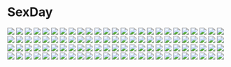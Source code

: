 # SexDay
![](https://konachan.com/jpeg/c9726ec42c4ce02c7ff2dbaae21cefdd/Konachan.com%20-%20167601%20braids%20dangan-ronpa%20gloves%20hewsack%20kirigiri_kyouko%20long_hair%20paper%20pink_eyes%20purple_hair%20skirt%20tie%20watermark.jpg)
![](https://konachan.com/image/4d1209b9acac5280c8b92feb3a0e7543/Konachan.com%20-%2058849%20animal%20bakemonogatari%20brown_eyes%20brown_hair%20monogatari_%28series%29%20sengoku_nadeko%20snake.jpg)
![](https://konachan.com/image/f56a54699e114f5ff5d3feb3659bc11d/Konachan.com%20-%2094672%20blonde_hair%20doll%20dress%20flowers%20original%20tr.jpg)
![](https://konachan.com/jpeg/dbf00d86e467e4c056ccefbd0c1b64a3/Konachan.com%20-%2091347%20animal_ears%20brown_hair%20dress%20horo%20long_hair%20ookami_to_koushinryou%20wolfgirl.jpg)
![](https://konachan.com/jpeg/cfcdf778f6e3e7d91f0eaba8f4ac13f5/Konachan.com%20-%2048755%20loli%20tagme%20thighhighs%20underwear.jpg)
![](https://konachan.com/image/21f2b5bcc734ef6d7ff4c661c868ed7a/Konachan.com%20-%20227344%20abyssal_mine%20anthropomorphism%20ass%20barefoot%20beach%20bikini%20blue_eyes%20blush%20gray_hair%20kantai_collection%20red_eyes%20red_hair%20short_hair%20swimsuit%20tentacles.jpg)
![](https://konachan.com/jpeg/451a87fea2e0d455cf8f03dff50acfa0/Konachan.com%20-%20101974%20game_cg%20green_hair%20hoshizuki_akira%20panties%20school_uniform%20soushinjutsu_rei%20thighhighs%20underwear%20yukirin.jpg)
![](https://konachan.com/image/ef0d39c67d27614c3da2f1f8ad4813a4/Konachan.com%20-%2010331%202000%203-11%2095%2098%20anthropomorphism%20fedora%20lindows%20linux%20longhorn%20me%20os-tan%20os9%20osx%20redhat%20vista%20windows%20xp.jpg)
![](https://konachan.com/jpeg/24dad2dbe4488979eb6dd47751801fa3/Konachan.com%20-%20235177%20bed%20black_eyes%20black_hair%20blush%20breasts%20camera%20censored%20cum%20game_cg%20handjob%20long_hair%20male%20nipples%20nude%20penis%20pussy%20sex%20short_hair%20urine%20wet.jpg)
![](https://konachan.com/jpeg/88068a3bf727b765ba946e887e27d02e/Konachan.com%20-%2027812%20ikkitousen%20white.jpg)
![](https://konachan.com/jpeg/0d2f7b6d4499f8e299477ce5f0f97a2a/Konachan.com%20-%20296393%20black_hair%20breasts%20butterfly%20long_hair%20original%20thighhighs%20wristwear%20xiujia_yihuizi%20yellow_eyes.jpg)
![](https://konachan.com/image/71492d1d5b028967982eea5004c8af51/Konachan.com%20-%2016610%20blonde_hair%20hakurei_reimu%20hat%20ikegami_akane%20japanese_clothes%20kirisame_marisa%20maruchan%20miko%20touhou%20witch%20yellow_eyes.jpg)
![](https://konachan.com/jpeg/bd76e20afd57ac95bf387384492446cb/Konachan.com%20-%20109463%202girls%20bikini%20black_eyes%20breasts%20misaki_kurehito%20nipples%20original%20purple_hair%20red_hair%20ribbons%20swimsuit%20wet.jpg)
![](https://konachan.com/jpeg/a6bf86bf31236352f0e6bbab4f03a065/Konachan.com%20-%20220049%20akabeisoft2%20alpha_%28alpha91%29%20bikini%20black_hair%20blush%20close%20cropped%20hat%20inuzuka_rumi%20long_hair%20petals%20ponytail%20red_eyes%20scan%20swimsuit%20water.jpg)
![](https://konachan.com/image/e2f88b59b1dc32d51a5e3f8cd9d93829/Konachan.com%20-%2030054%20happoubi_jin%20swimsuit%20tagme%20white.jpg)
![](https://konachan.com/jpeg/456da2d1e17dde63c8aa617ee24e170a/Konachan.com%20-%20180302%20black_hair%20chain-sou%20daikanyama_ebisu%20dress%20game_cg%20gloves%20long_hair%20microphone%20monochrome%20offline_shoujo%20osaki_rikka%20thighhighs.jpg)
![](https://konachan.com/jpeg/92ee3eb6799fcc0045c6ecd631df9665/Konachan.com%20-%20293043%20ass%20ayamy%20bandage%20bikini%20blue_eyes%20blush%20braids%20breasts%20choker%20demon%20fang%20gradient%20horns%20navel%20nude%20puck%20pumpkin%20signed%20swimsuit%20tail%20twins%20wings.jpg)
![](https://konachan.com/image/74ee7f128bdf62ce0bee258fbf8a238d/Konachan.com%20-%2094349%20close%20green_hair%20japanese_clothes%20kochiya_hizuki%20kochiya_sanae%20long_hair%20miko%20touhou%20yellow_eyes.jpg)
![](https://konachan.com/image/ba8fbb46c49c9174f7919ce676b3d0e5/Konachan.com%20-%20257052%20black_hair%20blue_eyes%20brown_eyes%20brown_hair%20chibi%20gloves%20gray_hair%20hat%20kuma_%28kancolle%29%20long_hair%20pantyhose%20ponytail%20red_eyes%20short_hair%20uniform%20white.jpg)
![](https://konachan.com/image/d119ccdf6333e0732ffb6a052557fb76/Konachan.com%20-%2057451%20bakemonogatari%20hachikuji_mayoi%20loli%20monogatari_%28series%29%20vector%20white.jpg)
![](https://konachan.com/image/02313b0875482c9074f1c43d04b1b8bc/Konachan.com%20-%2032595%20al_azif%20aqua_eyes%20ass%20demonbane%20deus_machina_demonbane%20dress%20flat_chest%20lolita_fashion%20long_hair%20nitroplus%20nopan%20purple_hair%20tsuji_santa.jpg)
![](https://konachan.com/image/6daa78521b9ec3e24e31848bcf911eef/Konachan.com%20-%2055965%20bikini%20hatsune_miku%20kagamine_rin%20megurine_luka%20swimsuit%20vocaloid.jpg)
![](https://konachan.com/jpeg/daa4abe76c2fe3a2922f5993b7f5f416/Konachan.com%20-%20255265%20autumn%20game_cg%20keg%20kirigakure_aya%20light%20silverio_trinity%20yuunagi.jpg)
![](https://konachan.com/image/692ea83d700cd386042c0c0c1d67cd58/Konachan.com%20-%2073509%20blonde_hair%20blush%20breasts%20cleavage%20hat%20hijiri_byakuren%20long_hair%20purple_hair%20santa_hat%20touhou%20yellow_eyes.jpg)
![](https://konachan.com/jpeg/fe1a11f5c1b4f7c935187e27fad9f765/Konachan.com%20-%20185333%20anus%20ass%20ass_grab%20black_hair%20blush%20breasts%20clochette%20cum%20game_cg%20hat%20long_hair%20nipples%20pussy%20scarf%20shintaro%20skirt%20spread_legs%20topless%20uncensored.jpg)
![](https://konachan.com/image/579f50e84ff451539e973fa3a52f57a3/Konachan.com%20-%2058265%20cameltoe%20cirno%20fairy%20pool%20school_swimsuit%20swimsuit%20touhou%20water%20yuunon.jpg)
![](https://konachan.com/image/1641f539d9e8903c8d9a22dc21fc633a/Konachan.com%20-%2072319%20amatsumi_sora_ni%20bikini%20breasts%20cleavage%20clochette%20hitotsubashi_kanna%20shintaro%20swimsuit.jpg)
![](https://konachan.com/image/1fe848e695665b9eba0dced787d06167/Konachan.com%20-%20110016%20brown_hair%20makise_kurisu%20okabe_rintarou%20red_hair%20steins%3Bgate.jpg)
![](https://konachan.com/jpeg/8face25b3436c9c3daf8cd6cf4f1b34d/Konachan.com%20-%20155217%20cuffs_%28studio%29%20japanese_clothes%20kimono%20lily_%28w%26l%29%20sakurazawa_izumi%20touko%20wanko%20wanko_to_lily.jpg)
![](https://konachan.com/jpeg/46eafde239584dbdb88a36bd7b035a02/Konachan.com%20-%20158964%20brown_hair%20close%20game_cg%20hayakawa_harui%20lass%20school_uniform%20shoujo_shiniki_shoujo_tengoku%20sunset%20tsunasaki_aoi.jpg)
![](https://konachan.com/jpeg/870267ff52adaa774e559be625378416/Konachan.com%20-%20254034%20blonde_hair%20blush%20chrono_clock%20dorothy_davenport%20game_cg%20green_eyes%20long_hair%20purple_software%20school_uniform%20tie%20tsukimori_hiro%20water.jpg)
![](https://konachan.com/image/83217674b2017f19757c81a9ff8343bd/Konachan.com%20-%20239468%20breasts%20hino_akane%20midorikawa_nao%20nipples%20no_bra%20open_shirt%20panties%20precure%20pussy_juice%20smile_precure%21%20tsuwabuki-san%20underwear%20yuri.jpg)
![](https://konachan.com/image/6d720dd9058b533d32ea4b8808201900/Konachan.com%20-%2036862%20jpeg_artifacts%20magic%20purple_hair%20red_eyes%20remilia_scarlet%20touhou.jpg)
![](https://konachan.com/image/c1827efd2a40a71d700b2bc91a7b6a70/Konachan.com%20-%20208595%20blush%20breasts%20cum%20idolmaster%20idolmaster_cinderella_girls%20nipples%20nitta_minami%20penis%20pussy%20q_%28ed69%29%20sex%20swimsuit.jpg)
![](https://konachan.com/jpeg/75b0c0792c7e14079b23add953a86982/Konachan.com%20-%20174748%20aoyagi_nasuya%20black_hair%20bloomers%20brown_hair%20digital_cute%20game_cg%20gym_uniform%20kouguchi_moto%20navel%20otome_switch%20short_hair%20wink.jpg)
![](https://konachan.com/image/bc25f372ba8dad8b10598f493941e5d6/Konachan.com%20-%20103641%20armor%20dragon%20gun%20horns%20original%20takayama_toshiaki%20weapon.jpg)
![](https://konachan.com/image/b7f3a8f81584e81c0eef30a7c50abeaa/Konachan.com%20-%20179294%20black_hair%20harudori_tsumugi%20ookubo_atsushi%20pink_eyes%20school_uniform%20soul_eater%20soul_eater_not%21%20twintails%20watermark.jpg)
![](https://konachan.com/image/ddaae7ad4803a4ca26a52b57b16eab25/Konachan.com%20-%2038225%202girls%20animal_ears%20blue_hair%20book%20catgirl%20hat%20kamiya_tomoe%20pink_hair%20purple_eyes%20red_eyes%20remilia_scarlet%20ribbons%20touhou%20vampire%20wings.jpg)
![](https://konachan.com/image/c432522a65109502b25002b53f06a9f6/Konachan.com%20-%20198683%20brown_eyes%20brown_hair%20choker%20grandia_bing%20headdress%20japanese_clothes%20lolita_fashion%20long_hair%20minami_kotori%20thighhighs%20yukata.jpg)
![](https://konachan.com/image/8336e0258c52ea4a7f14ac87dfa86790/Konachan.com%20-%20153804%20animal%20barefoot%20bed%20bird%20blue_hair%20bones%20book%20brown_eyes%20cat%20fairy%20feathers%20fish%20food%20horns%20hrhr%20male%20original%20short_hair%20tattoo%20wings%20wristwear.jpg)
![](https://konachan.com/jpeg/1cfa55cebc1812981d74b574cbd26f56/Konachan.com%20-%20168746%20alyssa718%20blonde_hair%20crown%20dress%20original%20short_hair.jpg)
![](https://konachan.com/image/bfa688235a4a33e5292a0d7583364c41/Konachan.com%20-%20242016%20anthropomorphism%20breasts%20green_eyes%20green_hair%20kantai_collection%20long_hair%20navel%20nipples%20nude%20ponytail%20pussy%20shungikuten%20thighhighs%20uncensored.jpg)
![](https://konachan.com/jpeg/55c7e8a1cde6d25612ca0fe569a1089b/Konachan.com%20-%20253821%20blush%20breasts%20clouds%20elbow_gloves%20fate_%28series%29%20gloves%20logo%20mash_kyrielight%20navel%20purple_eyes%20purple_hair%20short_hair%20sky%20tagme_%28artist%29.jpg)
![](https://konachan.com/jpeg/90d2c09ddcb3155c3bfc004bd8091ac1/Konachan.com%20-%2076820%20clannad%20ibuki_fuuko%20yuuri_nayuta.jpg)
![](https://konachan.com/image/312d4f28c5dc3b15ef95ba9905dd7541/Konachan.com%20-%20216231%20clouds%20kibunya_39%20nobody%20original%20scenic%20silhouette%20sky%20sunset.jpg)
![](https://konachan.com/image/a13eea66dd1574d5c12c936b746a3d7c/Konachan.com%20-%20128170%20animal_ears%20breasts%20bunny_ears%20bunnygirl%20cleavage%20dabadhi%20long_hair%20open_shirt%20reisen_udongein_inaba%20touhou%20white.jpg)
![](https://konachan.com/jpeg/ae890a187437492eb604630bf19e4d8c/Konachan.com%20-%20218165%20blonde_hair%20boots%20granblue_fantasy%20long_hair%20patisurotto%20red_eyes%20thighhighs%20vampire%20vampy%20wings.jpg)
![](https://konachan.com/image/7ace7d176c3acb893002d916b955d304/Konachan.com%20-%2011088%20tagme.jpg)
![](https://konachan.com/image/9333c844f6158dda81ed5b34bbae726a/Konachan.com%20-%2029563%20breasts%20magus_tale%20seera_finis_victoria%20whirlpool.jpg)
![](https://konachan.com/image/323d4ffaf9e9fcdfae19cb389e89f1f3/Konachan.com%20-%2062271%20flandre_scarlet%20polychromatic%20silhouette%20touhou%20vampire.jpg)
![](https://konachan.com/jpeg/237342049588e6c37ad9479e4c03f127/Konachan.com%20-%20186404%20breasts%20horohoro%20nipples%20toramaru_shou%20touhou%20white.jpg)
![](https://konachan.com/jpeg/7d446a6472988455838341fcc8f005a7/Konachan.com%20-%20259747%202girls%20animal_ears%20anthropomorphism%20azur_lane%20catgirl%20fang%20kisaragi_%28azur_lane%29%20loli%20mentai_mayo%20mutsuki_%28azur_lane%29%20ribbons%20sleeping%20tail%20thighhighs.jpg)
![](https://konachan.com/image/67cc16f98882c4bbcb0982e6a6683cf8/Konachan.com%20-%2089324%20barefoot%20blue_hair%20couch%20game_cg%20hasekura_airi%20misaki_kurehito%20panties%20skirt%20skirt_lift%20spread_legs%20trumple%20underwear%20ushinawareta_mirai_wo_motomete.jpg)
![](https://konachan.com/image/c2b71759312c4fc7e59b881a773730d2/Konachan.com%20-%2066068%20megurine_luka%20thighhighs%20vocaloid.jpg)
![](https://konachan.com/image/ae618f345eae2ff8685c3397a288e1e6/Konachan.com%20-%20187913%20breast_grab%20breasts%20censored%20cum%20kotegawa_yui%20nyamota%20penis%20sex%20skirt%20skirt_lift%20spread_legs%20thighhighs%20to_love_ru.jpg)
![](https://konachan.com/image/8e66340f4b020a7f32ee8ce25f54e41e/Konachan.com%20-%2049903%20hirasawa_yui%20jpeg_artifacts%20k-on%21.jpg)
![](https://konachan.com/image/933b7007380548ffc726cfbaeceb3343/Konachan.com%20-%20177460%20akiyama_mio%20camera%20hirasawa_yui%20k-on%21%20kotobuki_tsumugi%20nakano_azusa%20tainaka_ritsu%20white.jpg)
![](https://konachan.com/image/81b0527f261be4ede90478e2c8fd77be/Konachan.com%20-%20128214%202girls%20arisue_tsukasa%20bra%20breasts%20coming_x_humming%20nipples%20nopan%20panties%20saga_planets%20short_hair%20underwear%20undressing.jpg)
![](https://konachan.com/image/e27dc1b722e0d7b12643b11fd9ce28c8/Konachan.com%20-%20162071%20barefoot%20blonde_hair%20flowers%20green_eyes%20hpknight%20ib%20long_hair%20mary_%28ib%29%20rose%20signed.jpg)
![](https://konachan.com/image/ee2d09626c3c4a5c3b581d27581de29a/Konachan.com%20-%2044840%20final_fantasy%20final_fantasy_xiii%20lightning_farron%20oerba_dia_vanille%20snow_villiers%20zoom_layer.jpg)
![](https://konachan.com/jpeg/f88d69f1a55db5d7db2ed54c8b7a8338/Konachan.com%20-%20154099%20boku_wa_tomodachi_ga_sukunai%20breasts%20brown_eyes%20brown_hair%20glasses%20long_hair%20nipples%20open_shirt%20shiguma_rika%20sorano_%2812gou%29.jpg)
![](https://konachan.com/image/6eaa5c97e6422e2b736184b79e795e3e/Konachan.com%20-%2012841%20beach%20love_hina%20narusegawa_naru%20swimsuit%20watermark.jpg)
![](https://konachan.com/image/f743423bccf7b9208447d94227f9779a/Konachan.com%20-%20142556%20aqua_hair%20blue_eyes%20bow%20cirno%20dress%20fairy%20ribbons%20short_hair%20sky%20snow%20touhou%20wings.jpg)
![](https://konachan.com/jpeg/6b4ae8d38ece08137ee15375558ce86c/Konachan.com%20-%20255066%20black_hair%20bug_system%20close%20daichi_shoutarou%20game_cg%20gradient%20jill_perellies%20kiss%20kyou_%28kurifuto%29%20long_hair%20male%20short_hair%20white_hair.jpg)
![](https://konachan.com/image/29c9826cabb8e2902a507f1a745f5ece/Konachan.com%20-%2040587%20animal%20bear%20genderswap%20panda%20ranma%C2%BD%20saotome_genma%20saotome_ranma.jpg)
![](https://konachan.com/image/ed98ab2583b46b2af4ef86055a72014e/Konachan.com%20-%20116977%202girls%20mashiroiro_symphony%20pantyhose%20sena_airi%20thighhighs%20uryu_sakuno.jpg)
![](https://konachan.com/jpeg/981b8e7ab7b4a14895befebf84cc4e21/Konachan.com%20-%20232114%20anthropomorphism%20ass%20black_hair%20blue_eyes%20braids%20breasts%20brown_hair%20clouds%20green_eyes%20long_hair%20ribbons%20sky%20swimsuit%20waifu2x%20water%20wet.jpg)
![](https://konachan.com/image/606f3192b0810600a3ff4b69075abe95/Konachan.com%20-%20241230%20apple228%20blue_eyes%20corset%20dress%20flowers%20goth-loli%20gray_hair%20lolita_fashion%20long_hair%20original%20ribbons.jpg)
![](https://konachan.com/image/50be90638e94961ffadce91e37451cd4/Konachan.com%20-%20162787%20all_male%20black_hair%20blonde_hair%20brown_hair%20flowers%20green_day_%28band%29%20jpeg_artifacts%20kos_mon%20male%20music%20original.jpg)
![](https://konachan.com/jpeg/4a0e155d90c659bd5dcbbd2cc1b604ec/Konachan.com%20-%20284834%20ass%20green_eyes%20green_hair%20kaiou_michiru%20leaves%20long_hair%20marmaladica%20petals%20pool%20sailor_moon%20swimsuit%20water%20watermark.jpg)
![](https://konachan.com/image/cf943038a35f0c51fc6c194608888d9c/Konachan.com%20-%20186940%20all_male%20blonde_hair%20cancer_%28zjcconan%29%20dio_brando%20jojo_no_kimyou_na_bouken%20male%20short_hair%20the_world%20vampire%20wristwear%20yellow_eyes.jpg)
![](https://konachan.com/jpeg/dfd3f154a330dae5bff73303b793982e/Konachan.com%20-%20150222%20animal_ears%20brown_eyes%20brown_hair%20fujima_takuya%20japanese_clothes%20kimono%20tail.jpg)
![](https://konachan.com/image/3836c9812b17d9dc23d9e1718956d011/Konachan.com%20-%2065293%20hatsune_miku%20twintails%20vocaloid.jpg)
![](https://konachan.com/jpeg/81fccd7880ac3a8f1c65e9e2852fa517/Konachan.com%20-%20131781%20amasaka_takashi%20blonde_hair%20breasts%20censored%20game_cg%20koi_mekuri_clover%20niina_ayami%20nipples%20purple_eyes%20pussy%20spread_legs.jpg)
![](https://konachan.com/jpeg/9fdf6217f36a606e7584b711034d90aa/Konachan.com%20-%20291939%20black_hair%20bra%20breasts%20headband%20kasumigaoka_utaha%20long_hair%20navel%20panties%20pantyhose%20parfaitlate%20red_eyes%20see_through%20skirt%20tie%20underwear.jpg)
![](https://konachan.com/image/785389b128bf2c274e1c112d92cf8230/Konachan.com%20-%20205039%20blonde_hair%20bow%20bra%20breasts%20cleavage%20cynthia_%28pokemon%29%20jpeg_artifacts%20long_hair%20nopan%20pokemon%20shirona%20underwear%20vivivoovoo%20wristwear%20yellow_eyes.jpg)
![](https://konachan.com/image/5dedeec360d26e1a1c470d5585944124/Konachan.com%20-%2057924%20black_rock_shooter%20hatsune_miku%20kuroi_mato%20vocaloid.jpg)
![](https://konachan.com/image/66cda74ef1f3578580d5d47a7c05acc9/Konachan.com%20-%2080561%20breasts%20brown_eyes%20cleavage%20gloves%20long_hair%20nanakase_yui%20nekonade_distortion%20red_hair%20shorts%20tail%20thighhighs%20tsukinon%20wings.jpg)
![](https://konachan.com/jpeg/58aa34b56482e9ad254dc222f9b6453a/Konachan.com%20-%20300340%20agonasubi%20hatsune_miku%20long_hair%20twintails%20vocaloid.jpg)
![](https://konachan.com/jpeg/d231f15327eb72f9ea727775b82011da/Konachan.com%20-%20125147%20brown_eyes%20brown_hair%20close%20glasses%20persona%20persona_4%20satonaka_chie%20short_hair%20vector.jpg)
![](https://konachan.com/jpeg/9bc44ee99b4241aed9f5cf22724f0e01/Konachan.com%20-%20248571%20blush%20breasts%20nori_tamago%20pink_hair%20red_eyes%20saigyouji_yuyuko%20short_hair%20touhou.jpg)
![](https://konachan.com/image/7144caa07b3ffcfc996bdce3a395dcd9/Konachan.com%20-%20264716%20anthropomorphism%20aqua_hair%20blush%20breasts%20censored%20close%20cum%20fang%20i-19_%28kancolle%29%20long_hair%20nipples%20paizuri%20penis%20twinameless%20twintails.jpg)
![](https://konachan.com/image/9e8e44a7329c08e27a16ff4bd52ee0c9/Konachan.com%20-%20275259%20blush%20breast_hold%20breasts%20brown_hair%20cleavage%20close%20green_eyes%20japanese_clothes%20long_hair%20miko%20no_bra%20original%20yu-ta.jpg)
![](https://konachan.com/image/246c98c3ddd553c203a12b8708fa5007/Konachan.com%20-%20165553%20animal%20bird%20hatsune_miku%20kirinosuke%20petals%20sky%20twintails%20vocaloid.jpg)
![](https://konachan.com/image/95c00439f0df54ddad6745df81b959b2/Konachan.com%20-%20135936%20breasts%20cleavage%20japanese_clothes%20panties%20sasaki_yukimasa%20socks%20underwear.jpg)
![](https://konachan.com/image/d51a480c6b2dd70c2616f65b395febaf/Konachan.com%20-%20141426%20moon%20night%20original%20rias-coast%20stars.jpg)
![](https://konachan.com/jpeg/f5299ae1beb4bc52cd77df54e4a912cf/Konachan.com%20-%20206343%20ayano_keiko%20blush%20orange_hair%20panties%20red_eyes%20ribbons%20school_uniform%20short_hair%20skirt%20spread_legs%20thighhighs%20twintails%20underwear%20white.jpg)
![](https://konachan.com/image/401ffe753169016c6b0cdfefee6ca173/Konachan.com%20-%2094907%20chibi%20crossover%20ikamusume%20shinryaku%21_ikamusume%20takoluka%20vocaloid.jpg)
![](https://konachan.com/image/dab0325c22f1eae92689a49ab4e2c95a/Konachan.com%20-%2058543%20blue_hair%20bob_%28biyonbiyon%29%20clouds%20hatsune_miku%20moon%20sky%20twintails%20vocaloid.jpg)
![](https://konachan.com/image/260c87681a41fc42fa0b0c3fd86cc824/Konachan.com%20-%20283457%20alice_gear_aegis%20black_hair%20bloomers%20blush%20censored%20fellatio%20gym_uniform%20long_hair%20penis%20pubic_hair%20purple_eyes%20tagme_%28character%29%20yasuda_hakaru.jpg)
![](https://konachan.com/image/ea678e35a8d881ae4634c82390daa38e/Konachan.com%20-%2074203%20all_male%20hakuseki%20kagamine_len%20male%20vocaloid.jpg)
![](https://konachan.com/image/4964c04eaa1a9874a64edc3df7bc160b/Konachan.com%20-%2072111%20black_hair%20brown_hair%20glasses%20gray_hair%20kazuoki%20kneehighs%20pantyhose%20school_uniform%20socks%20thighhighs.jpg)
![](https://konachan.com/image/f89148df46abf122481776860f468858/Konachan.com%20-%2056305%20blonde_hair%20blue_hair%20blush%20bunnygirl%20crying%20kamiya_yuu%20long_hair%20pink_hair%20purple_hair%20red_eyes%20red_hair%20school_uniform%20skirt%20touhou.jpg)
![](https://konachan.com/image/2d254ae0d902525f417b081f2c605542/Konachan.com%20-%20186009%20aaru%20animal%20barefoot%20blue_eyes%20blue_hair%20bottle_miku%20bow%20fan%20fireworks%20fish%20hatsune_miku%20long_hair%20skirt%20twintails%20vocaloid%20water%20wink.jpg)
![](https://konachan.com/image/3c692a54e6680305cab9b1f499c4d388/Konachan.com%20-%20144900%20animal%20bird%20blue_eyes%20blue_hair%20book%20cage%20camera%20earth%20flowers%20headband%20kanipanda%20long_hair%20moon%20original%20planet%20skirt%20skull%20socks%20teddy_bear%20turtle.jpg)
![](https://konachan.com/jpeg/da93a4486fca17eccbb9259fd83bfcc8/Konachan.com%20-%20174245%20aka-san%20alcot%20black_hair%20blue_eyes%20blue_hair%20brown_eyes%20dualscreen%20game_cg%20glasses%20group%20headband%20ingot%20long_hair%20ponytail%20red_hair%20tie%20white_hair.jpg)
![](https://konachan.com/jpeg/5fa68729b610510f224bddb0ee836f3e/Konachan.com%20-%20247456%20aqua_hair%20bikini%20blush%20breasts%20fate_grand_order%20fate_%28series%29%20horns%20kiyohime_%28fate_grand_order%29%20long_hair%20muryou%20spear%20swimsuit%20weapon%20yellow_eyes.jpg)
![](https://konachan.com/image/e70bbe4b32da65c8a815d4d126814ea0/Konachan.com%20-%2016198%20cigarette%20ginko_%28mushishi%29%20mushishi%20smoke%20white_hair.jpg)
![](https://konachan.com/jpeg/7aa1f41374ed45ce30697bf6d59c0091/Konachan.com%20-%20268927%20black_hair%20brown_eyes%20dig_dug%20galaga%20high_score_girl%20loli%20lolita_fashion%20long_hair%20oono_akira%20pacman%20pantyhose%20smile_%28rz%29%20third-party_edit.jpg)
![](https://konachan.com/image/70544e1c484957f15851da5447446ce4/Konachan.com%20-%20145761%20akaza_akari%20funami_yui%20scan%20toshinou_kyouko%20yoshikawa_chinatsu%20yuru_yuri.jpg)
